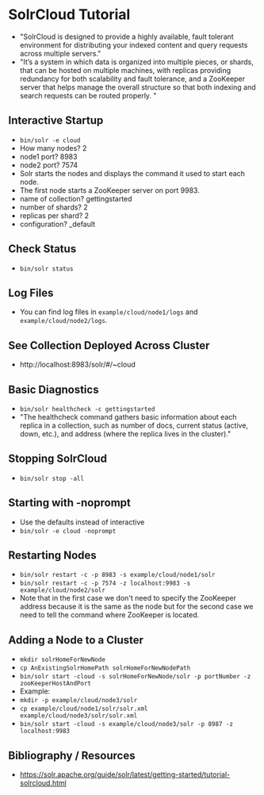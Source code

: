# SolrCloud Tutorial

- "SolrCloud is designed to provide a highly available, fault tolerant environment for distributing your indexed content and query requests across multiple servers."
- "It’s a system in which data is organized into multiple pieces, or shards, that can be hosted on multiple machines, with replicas providing redundancy for both scalability and fault tolerance, and a ZooKeeper server that helps manage the overall structure so that both indexing and search requests can be routed properly.
"

## Interactive Startup
- `bin/solr -e cloud`
- How many nodes? 2
- node1 port? 8983
- node2 port? 7574
- Solr starts the nodes and displays the command it used to start each node.
- The first node starts a ZooKeeper server on port 9983.
- name of collection? gettingstarted
- number of shards? 2
- replicas per shard? 2
- configuration? _default

## Check Status
- `bin/solr status`

## Log Files
- You can find log files in `example/cloud/node1/logs` and `example/cloud/node2/logs`.

## See Collection Deployed Across Cluster
- http://localhost:8983/solr/#/~cloud

## Basic Diagnostics
- `bin/solr healthcheck -c gettingstarted`
- "The healthcheck command gathers basic information about each replica in a collection, such as number of docs, current status (active, down, etc.), and address (where the replica lives in the cluster)."

## Stopping SolrCloud
- `bin/solr stop -all`

## Starting with -noprompt
- Use the defaults instead of interactive
- `bin/solr -e cloud -noprompt`

## Restarting Nodes
- `bin/solr restart -c -p 8983 -s example/cloud/node1/solr`
- `bin/solr restart -c -p 7574 -z localhost:9983 -s example/cloud/node2/solr`
- Note that in the first case we don't need to specify the ZooKeeper address because it is the same as the node but for the second case we need to tell the command where ZooKeeper is located.

## Adding a Node to a Cluster
- `mkdir solrHomeForNewNode`
- `cp AnExistingSolrHomePath solrHomeForNewNodePath`
- `bin/solr start -cloud -s solrHomeForNewNode/solr -p portNumber -z zooKeeperHostAndPort`
- Example:
- `mkdir -p example/cloud/node3/solr`
- `cp example/cloud/node1/solr/solr.xml example/cloud/node3/solr/solr.xml`
- `bin/solr start -cloud -s example/cloud/node3/solr -p 8987 -z localhost:9983`

## Bibliography / Resources
- https://solr.apache.org/guide/solr/latest/getting-started/tutorial-solrcloud.html
